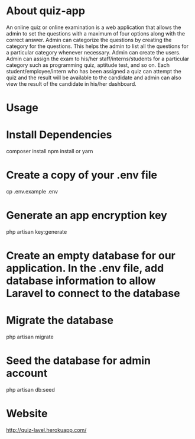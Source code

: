 # About quiz-app

An online quiz or online examination is a web application that allows the admin to set the questions with a maximum of four options along with the correct answer. 
Admin can categorize the questions by creating the category for the questions. This helps the admin to list all the questions for a particular category whenever necessary. 
Admin can create the users. Admin can assign the exam to his/her staff/interns/students for a particular category such as programming quiz, aptitude test, and so on. 
Each student/employee/intern who has been assigned a quiz can attempt the quiz and the result will be available to the candidate and admin can also view the result of the candidate in his/her dashboard.

# Usage
# Install Dependencies
composer install
npm install
or
yarn

# Create a copy of your .env file
cp .env.example .env

# Generate an app encryption key
php artisan key:generate

# Create an empty database for our application. In the .env file, add database information to allow Laravel to connect to the database

# Migrate the database
php artisan migrate

# Seed the database for admin account
php artisan db:seed

# Website 

http://quiz-lavel.herokuapp.com/
